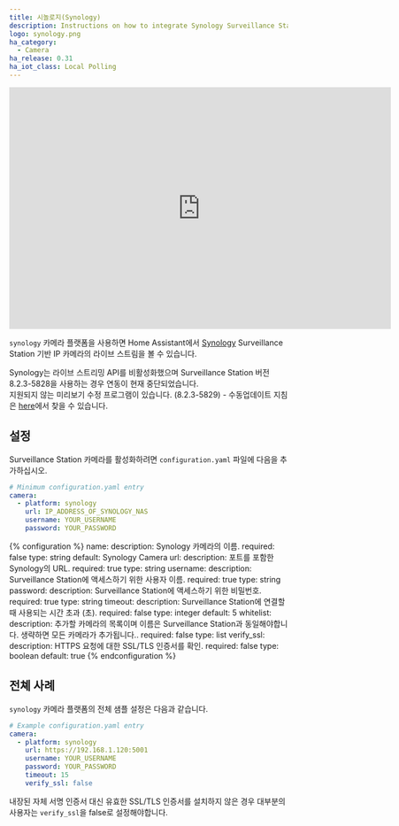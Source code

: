 ```yaml
---
title: 시놀로지(Synology)
description: Instructions on how to integrate Synology Surveillance Station cameras within Home Assistant.
logo: synology.png
ha_category:
  - Camera
ha_release: 0.31
ha_iot_class: Local Polling
---
```


<div class='videoWrapper'>
<iframe width="690" height="437" src="https://www.youtube.com/embed/GmpP52yG0S8" frameborder="0" allow="accelerometer; autoplay; encrypted-media; gyroscope; picture-in-picture" allowfullscreen></iframe>
</div>

`synology` 카메라 플랫폼을 사용하면 Home Assistant에서 [Synology](https://www.synology.com/) Surveillance Station 기반 IP 카메라의 라이브 스트림을 볼 수 있습니다.

<div class='note'>

Synology는 라이브 스트리밍 API를 비활성화했으며 Surveillance Station 버전 8.2.3-5828을 사용하는 경우 연동이 현재 중단되었습니다.  
지원되지 않는 미리보기 수정 프로그램이 있습니다. (8.2.3-5829) - 수동업데이트 지침은 [here](https://www.vcloudinfo.com/2019/04/how-to-manually-upgrade-your-synology-surveillance-system-firmware.html)에서 찾을 수 있습니다.

</div>

## 설정

Surveillance Station 카메라를 활성화하려면 `configuration.yaml` 파일에 다음을 추가하십시오.

```yaml
# Minimum configuration.yaml entry
camera:
  - platform: synology
    url: IP_ADDRESS_OF_SYNOLOGY_NAS
    username: YOUR_USERNAME
    password: YOUR_PASSWORD
```

{% configuration %}
name:
  description: Synology 카메라의 이름.
  required: false
  type: string
  default: Synology Camera
url:
  description: 포트를 포함한 Synology의 URL.
  required: true
  type: string
username:
  description: Surveillance Station에 액세스하기 위한 사용자 이름.
  required: true
  type: string
password:
  description: Surveillance Station에 액세스하기 위한 비밀번호.
  required: true
  type: string
timeout:
  description: Surveillance Station에 연결할 때 사용되는 시간 초과 (초).
  required: false
  type: integer
  default: 5
whitelist:
  description: 추가할 카메라의 목록이며 이름은 Surveillance Station과 동일해야합니다. 생략하면 모든 카메라가 추가됩니다..
  required: false
  type: list
verify_ssl:
  description: HTTPS 요청에 대한 SSL/TLS 인증서를 확인.
  required: false
  type: boolean
  default: true
{% endconfiguration %}

## 전쳬 사례

`synology` 카메라 플랫폼의 전체 샘플 설정은 다음과 같습니다.

```yaml
# Example configuration.yaml entry
camera:
  - platform: synology
    url: https://192.168.1.120:5001
    username: YOUR_USERNAME
    password: YOUR_PASSWORD
    timeout: 15
    verify_ssl: false
```

<div class='note'>

내장된 자체 서명 인증서 대신 유효한 SSL/TLS 인증서를 설치하지 않은 경우 대부분의 사용자는 `verify_ssl`을 false로 설정해야합니다.

</div>
